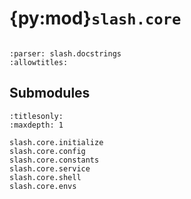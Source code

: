 # {py:mod}`slash.core`

```{py:module} slash.core
```

```{autodoc2-docstring} slash.core
:parser: slash.docstrings
:allowtitles:
```

## Submodules

```{toctree}
:titlesonly:
:maxdepth: 1

slash.core.initialize
slash.core.config
slash.core.constants
slash.core.service
slash.core.shell
slash.core.envs
```
